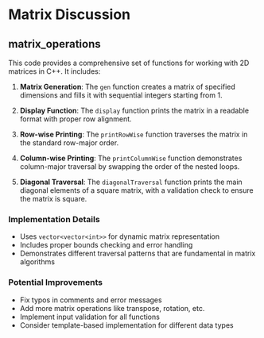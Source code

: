 # Matrix Discussion

## matrix_operations

This code provides a comprehensive set of functions for working with 2D matrices in C++. It includes:

1. **Matrix Generation**: The `gen` function creates a matrix of specified dimensions and fills it with sequential integers starting from 1.

2. **Display Function**: The `display` function prints the matrix in a readable format with proper row alignment.

3. **Row-wise Printing**: The `printRowWise` function traverses the matrix in the standard row-major order.

4. **Column-wise Printing**: The `printColumnWise` function demonstrates column-major traversal by swapping the order of the nested loops.

5. **Diagonal Traversal**: The `diagonalTraversal` function prints the main diagonal elements of a square matrix, with a validation check to ensure the matrix is square.

### Implementation Details

- Uses `vector<vector<int>>` for dynamic matrix representation
- Includes proper bounds checking and error handling
- Demonstrates different traversal patterns that are fundamental in matrix algorithms

### Potential Improvements

- Fix typos in comments and error messages
- Add more matrix operations like transpose, rotation, etc.
- Implement input validation for all functions
- Consider template-based implementation for different data types